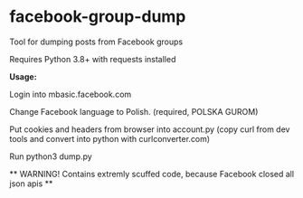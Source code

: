 # facebook-group-dump

Tool for dumping posts from Facebook groups

Requires Python 3.8+ with requests installed

**Usage:**

Login into mbasic.facebook.com

Change Facebook language to Polish. (required, POLSKA GUROM)

Put cookies and headers from browser into account.py (copy curl from dev tools and convert into python with curlconverter.com)

Run python3 dump.py <group id> <saved path>

** WARNING! Contains extremly scuffed code, because Facebook closed all json apis **